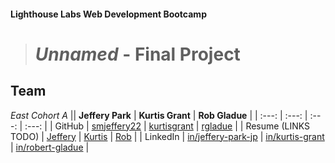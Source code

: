 #### **Lighthouse Labs Web Development Bootcamp**
> # *Unnamed* - Final Project

## Team

*East Cohort A*
|| **Jeffery Park** | **Kurtis Grant** | **Rob Gladue** |
| :---: | :---: | :---: | :---: |
| GitHub | [smjeffery22](https://github.com/smjeffery22) | [kurtisgrant](https://github.com/kurtisgrant) | [rgladue](https://github.com/rgladue) |
| Resume (LINKS TODO) | [Jeffery](https://resume.creddle.io/resume/66ftukuaggu) | [Kurtis](https://resume.creddle.io/resume/hzvbxzuacop) | [Rob](https://docs.google.com/document/d/1jdIRz-JX602jj6sykefnLVxy680dyEF_/edit?usp=sharing&ouid=115984325978150255813&rtpof=true&sd=true) |
| LinkedIn | [in/jeffery-park-jp](https://www.linkedin.com/in/jeffery-park-jp) | [in/kurtis-grant](https://github.com/kurtisgrant) | [in/robert-gladue](https://www.linkedin.com/in/robert-gladue) |




